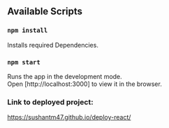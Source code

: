 
## Available Scripts

### `npm install`
Installs required Dependencies.<br />

### `npm start`

Runs the app in the development mode.<br />
Open [http://localhost:3000] to view it in the browser.

### Link to deployed project:
https://sushantm47.github.io/deploy-react/ 

